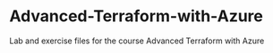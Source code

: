 # Advanced-Terraform-with-Azure

Lab and exercise files for the course Advanced Terraform with Azure
